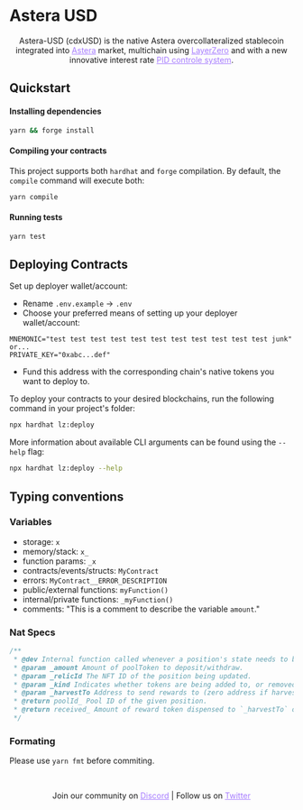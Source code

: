 # Astera USD

<p align="center">Astera-USD (cdxUSD) is the native Astera overcollateralized stablecoin integrated into <a href="https://github.com/Astera-Finance/astera" style="color: #a77dff">Astera</a> market, multichain using <a href="https://layerzero.network/" style="color: #a77dff">LayerZero</a> and with a new innovative interest rate <a href="https://papers.ssrn.com/sol3/papers.cfm?abstract_id=4844212" style="color: #a77dff">PID controle system</a>.
</p>

## Quickstart

#### Installing dependencies

```bash
yarn && forge install
```

#### Compiling your contracts

This project supports both `hardhat` and `forge` compilation. By default, the `compile` command will execute both:

```bash
yarn compile
```

#### Running tests

```bash
yarn test
```

## Deploying Contracts

Set up deployer wallet/account:

- Rename `.env.example` -> `.env`
- Choose your preferred means of setting up your deployer wallet/account:

```
MNEMONIC="test test test test test test test test test test test junk"
or...
PRIVATE_KEY="0xabc...def"
```

- Fund this address with the corresponding chain's native tokens you want to deploy to.

To deploy your contracts to your desired blockchains, run the following command in your project's folder:

```bash
npx hardhat lz:deploy
```

More information about available CLI arguments can be found using the `--help` flag:

```bash
npx hardhat lz:deploy --help
```

## Typing conventions

### Variables

-   storage: `x`
-   memory/stack: `x_`
-   function params: `_x`
-   contracts/events/structs: `MyContract`
-   errors: `MyContract__ERROR_DESCRIPTION`
-   public/external functions: `myFunction()`
-   internal/private functions: `_myFunction()`
-   comments: "This is a comment to describe the variable `amount`."

### Nat Specs

```js
/**
 * @dev Internal function called whenever a position's state needs to be modified.
 * @param _amount Amount of poolToken to deposit/withdraw.
 * @param _relicId The NFT ID of the position being updated.
 * @param _kind Indicates whether tokens are being added to, or removed from, a pool.
 * @param _harvestTo Address to send rewards to (zero address if harvest should not be performed).
 * @return poolId_ Pool ID of the given position.
 * @return received_ Amount of reward token dispensed to `_harvestTo` on harvest.
 */
```

### Formating

Please use `yarn fmt` before commiting.

<br>

<p align="center">
  Join our community on <a href="https://discord.gg/ks3XVH3yg2" style="color: #a77dff">Discord</a> | Follow us on <a href="https://twitter.com/DeFiAstera" style="color: #a77dff">Twitter</a>
</p>